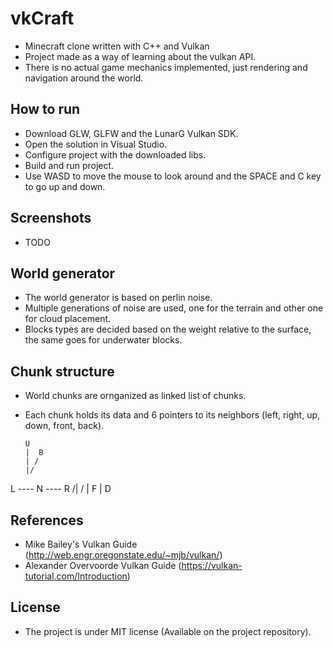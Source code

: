 # vkCraft
 - Minecraft clone written with C++ and Vulkan
 - Project made as a way of learning about the vulkan API.
 - There is no actual game mechanics implemented, just rendering and navigation around the world.

## How to run
 - Download GLW, GLFW and the LunarG Vulkan SDK.
 - Open the solution in Visual Studio.
 - Configure project with the downloaded libs.
 - Build and run project.
 - Use WASD to move the mouse to look around and the SPACE and C key to go up and down.

## Screenshots
 - TODO

## World generator
 - The world generator is based on perlin noise.
 - Multiple generations of noise are used, one for the terrain and other one for cloud placement.
 - Blocks types are decided based on the weight relative to the surface, the same goes for underwater blocks.

## Chunk structure
 - World chunks are ornganized as linked list of chunks.
 - Each chunk holds its data and 6 pointers to its neighbors (left, right, up, down, front, back).

       U
       |  B
       | /
       |/
L ---- N ---- R
      /|
     / |
    F  |
       D

## References
 - Mike Bailey's Vulkan Guide (http://web.engr.oregonstate.edu/~mjb/vulkan/)
 - Alexander Overvoorde Vulkan Guide (https://vulkan-tutorial.com/Introduction)

## License
 - The project is under MIT license (Available on the project repository).
 